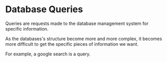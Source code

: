 # Database Queries

Queries are requests made to the database management system for specific information.

As the databases's structure become more and more complex, it becomes more difficult to get the specific pieces of information we want.

For example, a google search is a query.